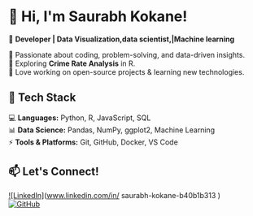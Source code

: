 # 👋 Hi, I'm Saurabh Kokane!  
🚀 **Developer | Data Visualization,data scientist,|Machine learning**  

🔹 Passionate about coding, problem-solving, and data-driven insights.  
🔹 Exploring **Crime Rate Analysis** in R.  
🔹 Love working on open-source projects & learning new technologies.  

## 🔧 Tech Stack  
💻 **Languages:** Python, R, JavaScript, SQL  
📊 **Data Science:** Pandas, NumPy, ggplot2, Machine Learning  
⚡ **Tools & Platforms:** Git, GitHub, Docker, VS Code  

## 📫 Let's Connect!  
[![LinkedIn]]()(www.linkedin.com/in/
saurabh-kokane-b40b1b313
)  
[![GitHub]()](https://github.com/SaurabhKokaneHub)  
